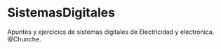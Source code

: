 # SistemasDigitales
Apuntes y ejercicios de sistemas digitales de Electricidad y electrónica.
@Chunche.
